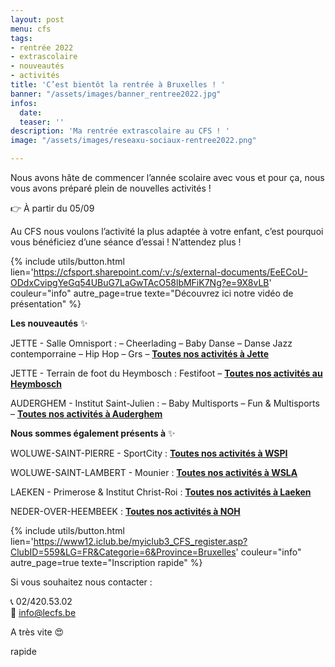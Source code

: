 ```yaml
---
layout: post
menu: cfs
tags:
- rentrée 2022
- extrascolaire
- nouveautés
- activités
title: 'C’est bientôt la rentrée à Bruxelles ! '
banner: "/assets/images/banner_rentree2022.jpg"
infos:
  date: 
  teaser: ''
description: 'Ma rentrée extrascolaire au CFS ! '
image: "/assets/images/reseaxu-sociaux-rentree2022.png"

---
```

Nous avons hâte de commencer l’année scolaire avec vous et pour ça, nous vous avons préparé plein de nouvelles activités !

👉 À partir du 05/09

Au CFS nous voulons l’activité la plus adaptée à votre enfant, c’est pourquoi vous bénéficiez d’une séance d’essai ! N’attendez plus !

{% include utils/button.html lien='https://cfsport.sharepoint.com/:v:/s/external-documents/EeECoU-ODdxCvipgYeGq54UBuG7LaGwTAcO58lbMFiK7Ng?e=9X8vLB' couleur="info" autre_page=true texte="Découvrez ici notre vidéo de présentation" %}

**Les nouveautés** ✨

JETTE - Salle Omnisport : – Cheerlading – Baby Danse – Danse Jazz contemporraine – Hip Hop – Grs – [**Toutes nos activités à Jette**](https://www.lecfs.be/files/CFSMAGAZINE/#page=46 "Activités Jette")

JETTE - Terrain de foot du Heymbosch : Festifoot – [**Toutes nos activités au Heymbosch**](https://www.lecfs.be/files/CFSMAGAZINE/#page=46 "Activités Heymbosch")

AUDERGHEM - Institut Saint-Julien : – Baby Multisports – Fun & Multisports – [**Toutes nos activités à Auderghem**](https://www.lecfs.be/files/CFSMAGAZINE/#page=47 "Activités Auderghem")

**Nous sommes également présents à** ✨

WOLUWE-SAINT-PIERRE - SportCity : [**Toutes nos activités à WSPI**](https://www.lecfs.be/files/CFSMAGAZINE/#page=47 "Activités WSPI")

WOLUWE-SAINT-LAMBERT - Mounier : [**Toutes nos activités à WSLA**](https://www.lecfs.be/files/CFSMAGAZINE/#page=47 "Activités WSLA")

LAEKEN - Primerose & Institut Christ-Roi : [**Toutes nos activités à Laeken**](https://www.lecfs.be/files/CFSMAGAZINE/#page=46  "Laeken")

NEDER-OVER-HEEMBEEK : [**Toutes nos activités à NOH**](https://www.lecfs.be/files/CFSMAGAZINE/#page=46  "Activités NOH")

{% include utils/button.html lien='https://www12.iclub.be/myiclub3_CFS_register.asp?ClubID=559&LG=FR&Categorie=6&Province=Bruxelles' couleur="info" autre_page=true texte="Inscription rapide" %}

Si vous souhaitez nous contacter :

📞 02/420.53.02  
📧 info@lecfs.be

A très vite 😍

 rapide